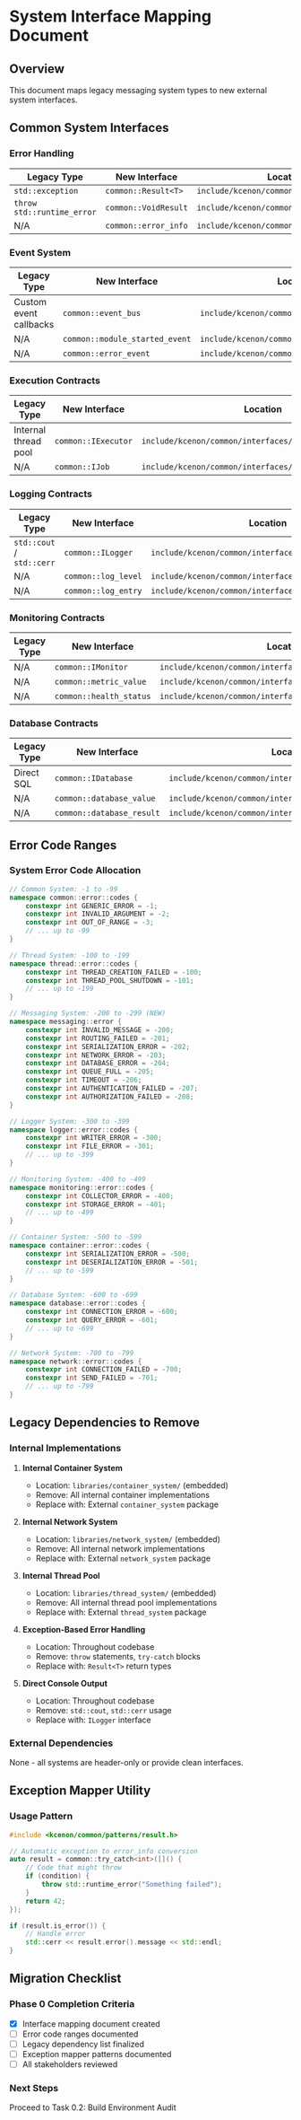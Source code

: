 # System Interface Mapping Document

## Overview
This document maps legacy messaging system types to new external system interfaces.

## Common System Interfaces

### Error Handling
| Legacy Type | New Interface | Location |
|------------|---------------|----------|
| `std::exception` | `common::Result<T>` | `include/kcenon/common/patterns/result.h` |
| `throw std::runtime_error` | `common::VoidResult` | `include/kcenon/common/patterns/result.h` |
| N/A | `common::error_info` | `include/kcenon/common/patterns/result.h` |

### Event System
| Legacy Type | New Interface | Location |
|------------|---------------|----------|
| Custom event callbacks | `common::event_bus` | `include/kcenon/common/patterns/event_bus.h` |
| N/A | `common::module_started_event` | `include/kcenon/common/patterns/event_bus.h` |
| N/A | `common::error_event` | `include/kcenon/common/patterns/event_bus.h` |

### Execution Contracts
| Legacy Type | New Interface | Location |
|------------|---------------|----------|
| Internal thread pool | `common::IExecutor` | `include/kcenon/common/interfaces/executor_interface.h` |
| N/A | `common::IJob` | `include/kcenon/common/interfaces/executor_interface.h` |

### Logging Contracts
| Legacy Type | New Interface | Location |
|------------|---------------|----------|
| `std::cout` / `std::cerr` | `common::ILogger` | `include/kcenon/common/interfaces/logger_interface.h` |
| N/A | `common::log_level` | `include/kcenon/common/interfaces/logger_interface.h` |
| N/A | `common::log_entry` | `include/kcenon/common/interfaces/logger_interface.h` |

### Monitoring Contracts
| Legacy Type | New Interface | Location |
|------------|---------------|----------|
| N/A | `common::IMonitor` | `include/kcenon/common/interfaces/monitoring_interface.h` |
| N/A | `common::metric_value` | `include/kcenon/common/interfaces/monitoring_interface.h` |
| N/A | `common::health_status` | `include/kcenon/common/interfaces/monitoring_interface.h` |

### Database Contracts
| Legacy Type | New Interface | Location |
|------------|---------------|----------|
| Direct SQL | `common::IDatabase` | `include/kcenon/common/interfaces/database_interface.h` |
| N/A | `common::database_value` | `include/kcenon/common/interfaces/database_interface.h` |
| N/A | `common::database_result` | `include/kcenon/common/interfaces/database_interface.h` |

## Error Code Ranges

### System Error Code Allocation
```cpp
// Common System: -1 to -99
namespace common::error::codes {
    constexpr int GENERIC_ERROR = -1;
    constexpr int INVALID_ARGUMENT = -2;
    constexpr int OUT_OF_RANGE = -3;
    // ... up to -99
}

// Thread System: -100 to -199
namespace thread::error::codes {
    constexpr int THREAD_CREATION_FAILED = -100;
    constexpr int THREAD_POOL_SHUTDOWN = -101;
    // ... up to -199
}

// Messaging System: -200 to -299 (NEW)
namespace messaging::error {
    constexpr int INVALID_MESSAGE = -200;
    constexpr int ROUTING_FAILED = -201;
    constexpr int SERIALIZATION_ERROR = -202;
    constexpr int NETWORK_ERROR = -203;
    constexpr int DATABASE_ERROR = -204;
    constexpr int QUEUE_FULL = -205;
    constexpr int TIMEOUT = -206;
    constexpr int AUTHENTICATION_FAILED = -207;
    constexpr int AUTHORIZATION_FAILED = -208;
}

// Logger System: -300 to -399
namespace logger::error::codes {
    constexpr int WRITER_ERROR = -300;
    constexpr int FILE_ERROR = -301;
    // ... up to -399
}

// Monitoring System: -400 to -499
namespace monitoring::error::codes {
    constexpr int COLLECTOR_ERROR = -400;
    constexpr int STORAGE_ERROR = -401;
    // ... up to -499
}

// Container System: -500 to -599
namespace container::error::codes {
    constexpr int SERIALIZATION_ERROR = -500;
    constexpr int DESERIALIZATION_ERROR = -501;
    // ... up to -599
}

// Database System: -600 to -699
namespace database::error::codes {
    constexpr int CONNECTION_ERROR = -600;
    constexpr int QUERY_ERROR = -601;
    // ... up to -699
}

// Network System: -700 to -799
namespace network::error::codes {
    constexpr int CONNECTION_FAILED = -700;
    constexpr int SEND_FAILED = -701;
    // ... up to -799
}
```

## Legacy Dependencies to Remove

### Internal Implementations
1. **Internal Container System**
   - Location: `libraries/container_system/` (embedded)
   - Remove: All internal container implementations
   - Replace with: External `container_system` package

2. **Internal Network System**
   - Location: `libraries/network_system/` (embedded)
   - Remove: All internal network implementations
   - Replace with: External `network_system` package

3. **Internal Thread Pool**
   - Location: `libraries/thread_system/` (embedded)
   - Remove: All internal thread pool implementations
   - Replace with: External `thread_system` package

4. **Exception-Based Error Handling**
   - Location: Throughout codebase
   - Remove: `throw` statements, `try-catch` blocks
   - Replace with: `Result<T>` return types

5. **Direct Console Output**
   - Location: Throughout codebase
   - Remove: `std::cout`, `std::cerr` usage
   - Replace with: `ILogger` interface

### External Dependencies
None - all systems are header-only or provide clean interfaces.

## Exception Mapper Utility

### Usage Pattern
```cpp
#include <kcenon/common/patterns/result.h>

// Automatic exception to error_info conversion
auto result = common::try_catch<int>([]() {
    // Code that might throw
    if (condition) {
        throw std::runtime_error("Something failed");
    }
    return 42;
});

if (result.is_error()) {
    // Handle error
    std::cerr << result.error().message << std::endl;
}
```

## Migration Checklist

### Phase 0 Completion Criteria
- [x] Interface mapping document created
- [ ] Error code ranges documented
- [ ] Legacy dependency list finalized
- [ ] Exception mapper patterns documented
- [ ] All stakeholders reviewed

### Next Steps
Proceed to Task 0.2: Build Environment Audit
